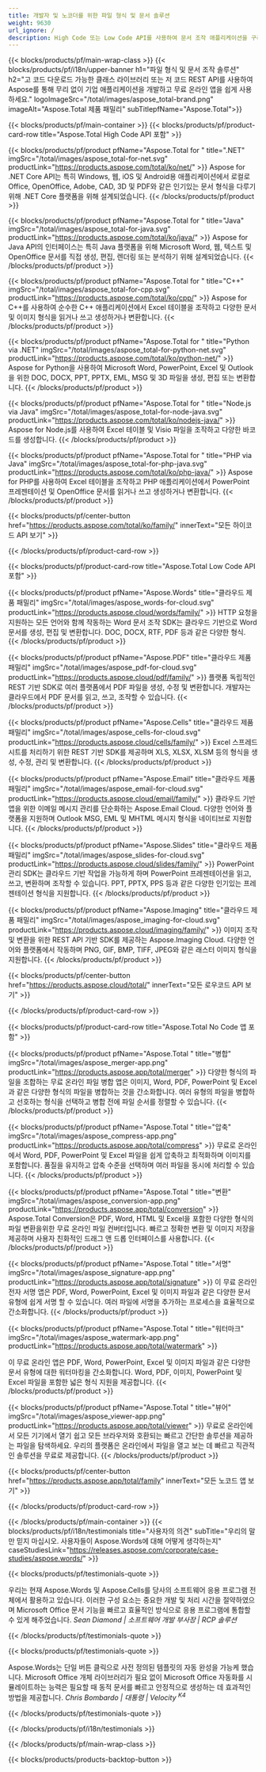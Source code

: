 ```yaml
---
title: 개발자 및 노코더를 위한 파일 형식 및 문서 솔루션
weight: 9630
url_ignore: /
description: High Code 또는 Low Code API를 사용하여 문서 조작 애플리케이션을 구축하거나 간단히 크로스 플랫폼 앱을 사용하여 100개 이상의 파일 형식을 보거나 비교하거나 검사하거나 변환하세요. Aspose, 문서 처리 API 및 소프트웨어 솔루션의 선도적인 공급자를 탐험하십시오.
---
```


{{< blocks/products/pf/main-wrap-class >}}
{{< blocks/products/pf/i18n/upper-banner h1="파일 형식 및 문서 조작 솔루션" h2="고 코드 다운로드 가능한 클래스 라이브러리 또는 저 코드 REST API를 사용하여 Aspose를 통해 무리 없이 기업 애플리케이션을 개발하고 무료 온라인 앱을 쉽게 사용하세요." logoImageSrc="/total/images/aspose_total-brand.png" imageAlt="Aspose.Total 제품 패밀리" subTitlepfName="Aspose.Total">}}

{{< blocks/products/pf/main-container >}}
{{< blocks/products/pf/product-card-row title="Aspose.Total High Code API 포함" >}}

{{< blocks/products/pf/product pfName="Aspose.Total for " title=".NET" imgSrc="/total/images/aspose_total-for-net.svg" productLink="https://products.aspose.com/total/ko/net/" >}}
Aspose for .NET Core API는 특히 Windows, 웹, iOS 및 Android용 애플리케이션에서 로컬로 Office, OpenOffice, Adobe, CAD, 3D 및 PDF와 같은 인기있는 문서 형식을 다루기 위해 .NET Core 플랫폼을 위해 설계되었습니다.
{{< /blocks/products/pf/product >}}

{{< blocks/products/pf/product pfName="Aspose.Total for " title="Java" imgSrc="/total/images/aspose_total-for-java.svg" productLink="https://products.aspose.com/total/ko/java/" >}}
Aspose for Java API의 인터페이스는 특히 Java 플랫폼을 위해 Microsoft Word, 웹, 텍스트 및 OpenOffice 문서를 직접 생성, 편집, 렌더링 또는 분석하기 위해 설계되었습니다.
{{< /blocks/products/pf/product >}}

{{< blocks/products/pf/product pfName="Aspose.Total for " title="C++" imgSrc="/total/images/aspose_total-for-cpp.svg" productLink="https://products.aspose.com/total/ko/cpp/" >}}
Aspose for C++를 사용하여 순수한 C++ 애플리케이션에서 Excel 테이블을 조작하고 다양한 문서 및 이미지 형식을 읽거나 쓰고 생성하거나 변환합니다.
{{< /blocks/products/pf/product >}}

{{< blocks/products/pf/product pfName="Aspose.Total for " title="Python via .NET" imgSrc="/total/images/aspose_total-for-python-net.svg" productLink="https://products.aspose.com/total/ko/python-net/" >}}
Aspose for Python을 사용하여 Microsoft Word, PowerPoint, Excel 및 Outlook을 위한 DOC, DOCX, PPT, PPTX, EML, MSG 및 3D 파일을 생성, 편집 또는 변환합니다.
{{< /blocks/products/pf/product >}}

{{< blocks/products/pf/product pfName="Aspose.Total for " title="Node.js via Java" imgSrc="/total/images/aspose_total-for-node-java.svg" productLink="https://products.aspose.com/total/ko/nodejs-java/" >}}
Aspose for Node.js를 사용하여 Excel 테이블 및 Visio 파일을 조작하고 다양한 바코드를 생성합니다.
{{< /blocks/products/pf/product >}}

{{< blocks/products/pf/product pfName="Aspose.Total for " title="PHP via Java" imgSrc="/total/images/aspose_total-for-php-java.svg" productLink="https://products.aspose.com/total/ko/php-java/" >}}
Aspose for PHP를 사용하여 Excel 테이블을 조작하고 PHP 애플리케이션에서 PowerPoint 프레젠테이션 및 OpenOffice 문서를 읽거나 쓰고 생성하거나 변환합니다.
{{< /blocks/products/pf/product >}}

{{< blocks/products/pf/center-button href="https://products.aspose.com/total/ko/family/" innerText="모든 하이코드 API 보기" >}}

{{< /blocks/products/pf/product-card-row >}}

{{< blocks/products/pf/product-card-row title="Aspose.Total Low Code API 포함" >}}

{{< blocks/products/pf/product pfName="Aspose.Words" title="클라우드 제품 패밀리" imgSrc="/total/images/aspose_words-for-cloud.svg" productLink="https://products.aspose.cloud/words/family/" >}}
HTTP 요청을 지원하는 모든 언어와 함께 작동하는 Word 문서 조작 SDK는 클라우드 기반으로 Word 문서를 생성, 편집 및 변환합니다. DOC, DOCX, RTF, PDF 등과 같은 다양한 형식.
{{< /blocks/products/pf/product >}}

{{< blocks/products/pf/product pfName="Aspose.PDF" title="클라우드 제품 패밀리" imgSrc="/total/images/aspose_pdf-for-cloud.svg" productLink="https://products.aspose.cloud/pdf/family/" >}}
플랫폼 독립적인 REST 기반 SDK로 여러 플랫폼에서 PDF 파일을 생성, 수정 및 변환합니다. 개발자는 클라우드에서 PDF 문서를 읽고, 쓰고, 조작할 수 있습니다.
{{< /blocks/products/pf/product >}}

{{< blocks/products/pf/product pfName="Aspose.Cells" title="클라우드 제품 패밀리" imgSrc="/total/images/aspose_cells-for-cloud.svg" productLink="https://products.aspose.cloud/cells/family/" >}}
Excel 스프레드 시트를 처리하기 위한 REST 기반 SDK를 제공하며 XLS, XLSX, XLSM 등의 형식을 생성, 수정, 관리 및 변환합니다.
{{< /blocks/products/pf/product >}}

{{< blocks/products/pf/product pfName="Aspose.Email" title="클라우드 제품 패밀리" imgSrc="/total/images/aspose_email-for-cloud.svg" productLink="https://products.aspose.cloud/email/family/" >}}
클라우드 기반 앱을 위한 이메일 메시지 관리를 단순화하는 Aspose.Email Cloud. 다양한 언어와 플랫폼을 지원하며 Outlook MSG, EML 및 MHTML 메시지 형식을 네이티브로 지원합니다.
{{< /blocks/products/pf/product >}}

{{< blocks/products/pf/product pfName="Aspose.Slides" title="클라우드 제품 패밀리" imgSrc="/total/images/aspose_slides-for-cloud.svg" productLink="https://products.aspose.cloud/slides/family/" >}}
PowerPoint 관리 SDK는 클라우드 기반 작업을 가능하게 하며 PowerPoint 프레젠테이션을 읽고, 쓰고, 변환하며 조작할 수 있습니다. PPT, PPTX, PPS 등과 같은 다양한 인기있는 프레젠테이션 형식을 지원합니다.
{{< /blocks/products/pf/product >}}

{{< blocks/products/pf/product pfName="Aspose.Imaging" title="클라우드 제품 패밀리" imgSrc="/total/images/aspose_imaging-for-cloud.svg" productLink="https://products.aspose.cloud/imaging/family/" >}}
이미지 조작 및 변환을 위한 REST API 기반 SDK를 제공하는 Aspose.Imaging Cloud. 다양한 언어와 플랫폼에서 작동하며 PNG, GIF, BMP, TIFF, JPEG와 같은 래스터 이미지 형식을 지원합니다.
{{< /blocks/products/pf/product >}}

{{< blocks/products/pf/center-button href="https://products.aspose.cloud/total/" innerText="모든 로우코드 API 보기" >}}

{{< /blocks/products/pf/product-card-row >}}

{{< blocks/products/pf/product-card-row title="Aspose.Total No Code 앱 포함" >}}

{{< blocks/products/pf/product pfName="Aspose.Total " title="병합" imgSrc="/total/images/aspose_merger-app.png" productLink="https://products.aspose.app/total/merger" >}}
다양한 형식의 파일을 조합하는 무료 온라인 파일 병합 앱은 이미지, Word, PDF, PowerPoint 및 Excel과 같은 다양한 형식의 파일을 병합하는 것을 간소화합니다. 여러 유형의 파일을 병합하고 선호하는 형식을 선택하고 병합 전에 파일 순서를 정렬할 수 있습니다.
{{< /blocks/products/pf/product >}}

{{< blocks/products/pf/product pfName="Aspose.Total " title="압축" imgSrc="/total/images/aspose_compress-app.png" productLink="https://products.aspose.app/total/compress" >}}
무료로 온라인에서 Word, PDF, PowerPoint 및 Excel 파일을 쉽게 압축하고 최적화하며 이미지를 포함합니다. 품질을 유지하고 압축 수준을 선택하며 여러 파일을 동시에 처리할 수 있습니다.
{{< /blocks/products/pf/product >}}

{{< blocks/products/pf/product pfName="Aspose.Total " title="변환" imgSrc="/total/images/aspose_conversion-app.png" productLink="https://products.aspose.app/total/conversion" >}}
Aspose.Total Conversion은 PDF, Word, HTML 및 Excel을 포함한 다양한 형식의 파일 변환을위한 무료 온라인 파일 컨버터입니다. 빠르고 정확한 변환 및 이미지 저장을 제공하며 사용자 친화적인 드래그 앤 드롭 인터페이스를 사용합니다.
{{< /blocks/products/pf/product >}}

{{< blocks/products/pf/product pfName="Aspose.Total " title="서명" imgSrc="/total/images/aspose_signature-app.png" productLink="https://products.aspose.app/total/signature" >}}
이 무료 온라인 전자 서명 앱은 PDF, Word, PowerPoint, Excel 및 이미지 파일과 같은 다양한 문서 유형에 쉽게 서명 할 수 있습니다. 여러 파일에 서명을 추가하는 프로세스을 효율적으로 간소화합니다.
{{< /blocks/products/pf/product >}}

{{< blocks/products/pf/product pfName="Aspose.Total " title="워터마크" imgSrc="/total/images/aspose_watermark-app.png" productLink="https://products.aspose.app/total/watermark" >}}

이 무료 온라인 앱은 PDF, Word, PowerPoint, Excel 및 이미지 파일과 같은 다양한 문서 유형에 대한 워터마킹을 간소화합니다. Word, PDF, 이미지, PowerPoint 및 Excel 파일을 포함한 넓은 형식 지원을 제공합니다.
{{< /blocks/products/pf/product >}}

{{< blocks/products/pf/product pfName="Aspose.Total " title="뷰어" imgSrc="/total/images/aspose_viewer-app.png" productLink="https://products.aspose.app/total/viewer" >}}
무료로 온라인에서 모든 기기에서 열기 쉽고 모든 브라우저와 호환되는 빠르고 간단한 솔루션을 제공하는 파일을 탐색하세요. 우리의 플랫폼은 온라인에서 파일을 열고 보는 데 빠르고 직관적인 솔루션을 무료로 제공합니다.
{{< /blocks/products/pf/product >}}

{{< blocks/products/pf/center-button href="https://products.aspose.app/total/family" innerText="모든 노코드 앱 보기" >}}

{{< /blocks/products/pf/product-card-row >}}

{{< /blocks/products/pf/main-container >}}
{{< blocks/products/pf/i18n/testimonials title="사용자의 의견" subTitle="우리의 말만 믿지 마십시오. 사용자들이 Aspose.Words에 대해 어떻게 생각하는지" caseStudiesLink="https://releases.aspose.com/corporate/case-studies/aspose.words/" >}}

{{< blocks/products/pf/testimonials-quote >}}
<p class="first">
우리는 현재 Aspose.Words 및 Aspose.Cells를 당사의 소프트웨어 응용 프로그램 전체에서 활용하고 있습니다. 이러한 구성 요소는 중요한 개발 및 처리 시간을 절약하였으며 Microsoft Office 문서 기능을 빠르고 효율적인 방식으로 응용 프로그램에 통합할 수 있게 해주었습니다.
<em>
Sean Diamond | 소프트웨어 개발 부사장 | RCP 솔루션
</em>
</p>

{{< /blocks/products/pf/testimonials-quote >}}

{{< blocks/products/pf/testimonials-quote >}}
<p class="second">
Aspose.Words는 단일 버튼 클릭으로 사전 정의된 템플릿의 자동 완성을 가능케 했습니다. Microsoft Office 개체 라이브러리가 필요 없이 Microsoft Office 자동화를 시뮬레이트하는 능력은 필요할 때 동적 문서를 빠르고 안정적으로 생성하는 데 효과적인 방법을 제공합니다.
<em>
Chris Bombardo | 대통령 | Velocity
<sup>
K4
</sup>
</em>
</p>

{{< /blocks/products/pf/testimonials-quote >}}

{{< /blocks/products/pf/i18n/testimonials >}}

{{< /blocks/products/pf/main-wrap-class >}}

{{< blocks/products/products-backtop-button >}}

